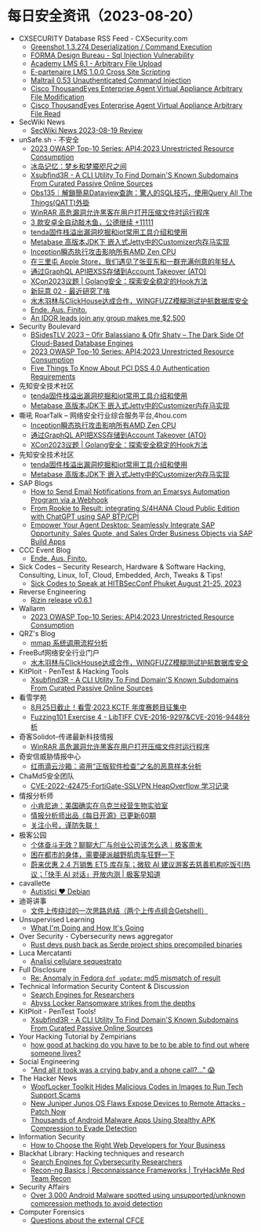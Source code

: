 # 每日安全资讯（2023-08-20）

- CXSECURITY Database RSS Feed - CXSecurity.com
  - [Greenshot 1.3.274 Deserialization / Command Execution](https://cxsecurity.com/issue/WLB-2023080079)
  - [FORMA Design Bureau - Sql Injection Vulnerability](https://cxsecurity.com/issue/WLB-2023080078)
  - [Academy LMS 6.1 - Arbitrary File Upload](https://cxsecurity.com/issue/WLB-2023080077)
  - [E-partenaire LMS 1.0.0 Cross Site Scripting](https://cxsecurity.com/issue/WLB-2023080076)
  - [Maltrail 0.53 Unauthenticated Command Injection](https://cxsecurity.com/issue/WLB-2023080075)
  - [Cisco ThousandEyes Enterprise Agent Virtual Appliance Arbitrary File Modification](https://cxsecurity.com/issue/WLB-2023080074)
  - [Cisco ThousandEyes Enterprise Agent Virtual Appliance Arbitrary File Read](https://cxsecurity.com/issue/WLB-2023080073)
- SecWiki News
  - [SecWiki News 2023-08-19 Review](http://www.sec-wiki.com/?2023-08-19)
- unSafe.sh - 不安全
  - [2023 OWASP Top-10 Series: API4:2023 Unrestricted Resource Consumption](https://buaq.net/go-174832.html)
  - [冰岛记忆：梦乡和梦魇咫尺之间](https://buaq.net/go-174831.html)
  - [Xsubfind3R - A CLI Utility To Find Domain'S Known Subdomains From Curated Passive Online Sources](https://buaq.net/go-174833.html)
  - [Obs135｜解鎖簡易Dataview查詢：驚人的SQL技巧，使用Query All The Things(QATT)外掛](https://buaq.net/go-174827.html)
  - [WinRAR 高危漏洞允许黑客在用户打开压缩文件时运行程序](https://buaq.net/go-174834.html)
  - [3 款安卓全自动敲木鱼，公德继续 +11111](https://buaq.net/go-174822.html)
  - [tenda固件栈溢出漏洞挖掘和iot常用工具介绍和使用](https://buaq.net/go-174824.html)
  - [Metabase 高版本JDK下 嵌入式Jetty中的Customizer内存马实现](https://buaq.net/go-174825.html)
  - [Inception瞬态执行攻击影响所有AMD Zen CPU](https://buaq.net/go-174820.html)
  - [在三里屯 Apple Store，我们遇见了张亚东和一群充满创意的年轻人](https://buaq.net/go-174819.html)
  - [通过GraphQL API把XSS存储到Account Takeover (ATO)](https://buaq.net/go-174815.html)
  - [XCon2023议题 | Golang安全：探索安全稳定的Hook方法](https://buaq.net/go-174816.html)
  - [新玩意 02 - 最近研究了啥](https://buaq.net/go-174817.html)
  - [水木羽林与ClickHouse达成合作，WINGFUZZ模糊测试护航数据库安全](https://buaq.net/go-174836.html)
  - [Ende. Aus. Finito.](https://buaq.net/go-174848.html)
  - [An IDOR leads join any group makes me $2,500](https://buaq.net/go-174802.html)
- Security Boulevard
  - [BSidesTLV 2023 – Ofir Balassiano & Ofir Shaty – The Dark Side Of Cloud-Based Database Engines](https://securityboulevard.com/2023/08/bsidestlv-2023-ofir-balassiano-ofir-shaty-the-dark-side-of-cloud-based-database-engines/)
  - [2023 OWASP Top-10 Series: API4:2023 Unrestricted Resource Consumption](https://securityboulevard.com/2023/08/2023-owasp-top-10-series-api42023-unrestricted-resource-consumption/)
  - [Five Things To Know About PCI DSS 4.0 Authentication Requirements](https://securityboulevard.com/2023/08/five-things-to-know-about-pci-dss-4-0-authentication-requirements/)
- 先知安全技术社区
  - [tenda固件栈溢出漏洞挖掘和iot常用工具介绍和使用](https://xz.aliyun.com/t/12793)
  - [Metabase 高版本JDK下 嵌入式Jetty中的Customizer内存马实现](https://xz.aliyun.com/t/12792)
- 嘶吼 RoarTalk – 网络安全行业综合服务平台,4hou.com
  - [Inception瞬态执行攻击影响所有AMD Zen CPU](https://www.4hou.com/posts/EXXY)
  - [通过GraphQL API把XSS存储到Account Takeover (ATO)](https://www.4hou.com/posts/m00G)
  - [XCon2023议题 | Golang安全：探索安全稳定的Hook方法](https://www.4hou.com/posts/9ABB)
- 先知安全技术社区
  - [tenda固件栈溢出漏洞挖掘和iot常用工具介绍和使用](https://xz.aliyun.com/t/12793)
  - [Metabase 高版本JDK下 嵌入式Jetty中的Customizer内存马实现](https://xz.aliyun.com/t/12792)
- SAP Blogs
  - [How to Send Email Notifications from an Emarsys Automation Program via a Webhook](https://blogs.sap.com/2023/08/19/how-to-send-email-notifications-from-an-emarsys-automation-program-via-a-webhook/)
  - [From Rookie to Result: integrating S/4HANA Cloud Public Edition with ChatGPT using SAP BTP/CPI](https://blogs.sap.com/2023/08/19/from-rookie-to-result-integrating-s-4hana-cloud-public-edition-with-chatgpt-using-sap-btp-cpi/)
  - [Empower Your Agent Desktop: Seamlessly Integrate SAP Opportunity, Sales Quote, and Sales Order Business Objects via SAP Build Apps](https://blogs.sap.com/2023/08/19/integrate-sap-functions-like-opportunity-management-sales-quote-creation-and-sales-order-processing-into-the-agent-desktop-via-sap-build-apps/)
- CCC Event Blog
  - [Ende. Aus. Finito.](https://events.ccc.de/2023/08/19/camp23-endeausfinito/)
- Sick Codes – Security Research, Hardware & Software Hacking, Consulting, Linux, IoT, Cloud, Embedded, Arch, Tweaks & Tips!
  - [Sick Codes to Speak at HITBSecConf Phuket August 21-25, 2023](https://sick.codes/sick-codes-to-speak-at-hitbsecconf-phuket-august-21-25-2023/)
- Reverse Engineering
  - [Rizin release v0.6.1](https://www.reddit.com/r/ReverseEngineering/comments/15vqqcv/rizin_release_v061/)
- Wallarm
  - [2023 OWASP Top-10 Series: API4:2023 Unrestricted Resource Consumption](https://lab.wallarm.com/api42023-unrestricted-resource-consumption/)
- QRZ's Blog
  - [mmap 系统调用流程分析](https://5ec.top/post/2023-mmap-1/)
- FreeBuf网络安全行业门户
  - [水木羽林与ClickHouse达成合作，WINGFUZZ模糊测试护航数据库安全](https://www.freebuf.com/news/375467.html)
- KitPloit - PenTest & Hacking Tools
  - [Xsubfind3R - A CLI Utility To Find Domain'S Known Subdomains From Curated Passive Online Sources](http://www.kitploit.com/2023/08/xsubfind3r-cli-utility-to-find-domains.html)
- 看雪学苑
  - [8月25日截止！看雪·2023 KCTF 年度赛题目征集中](https://mp.weixin.qq.com/s?__biz=MjM5NTc2MDYxMw==&mid=2458513713&idx=1&sn=935e4f0f2e585765154e60e7294631be&chksm=b18ec1bb86f948ad6ad8197f698856872b0dd593a5f3446f7c90fd158a80dac976f2b0aba20c&scene=58&subscene=0#rd)
  - [Fuzzing101 Exercise 4 - LibTIFF CVE-2016-9297&CVE-2016-9448分析](https://mp.weixin.qq.com/s?__biz=MjM5NTc2MDYxMw==&mid=2458513713&idx=2&sn=cad5fa8eaf17f525b1ef7e6b4b53a00d&chksm=b18ec1bb86f948ad847e9ed538f3c1f2780bf8314117555ec06dd10a85c35dbda575e7e7790c&scene=58&subscene=0#rd)
- 奇客Solidot–传递最新科技情报
  - [WinRAR 高危漏洞允许黑客在用户打开压缩文件时运行程序](https://www.solidot.org/story?sid=75841)
- 奇安信威胁情报中心
  - [红雨滴云沙箱：盗用“正版软件检查”之名的恶意样本分析](https://mp.weixin.qq.com/s?__biz=MzI2MDc2MDA4OA==&mid=2247507783&idx=1&sn=baecf32f1f5a89b02a17d3acca63253e&chksm=ea662830dd11a1266cc2a25bfa1f6aba321d823e31e9cbe438b2adda8863df85e2092cf81d3d&scene=58&subscene=0#rd)
- ChaMd5安全团队
  - [CVE-2022-42475-FortiGate-SSLVPN HeapOverflow 学习记录](https://mp.weixin.qq.com/s?__biz=MzIzMTc1MjExOQ==&mid=2247509314&idx=1&sn=e37d29fb0e24cce3ba88fe0a9d88ba04&chksm=e89d8d9adfea048c6b33f9ab9e9726d684009303b381dc6bd6b0705db91d88bf0114d8990d54&scene=58&subscene=0#rd)
- 情报分析师
  - [小肯尼迪：美国确实在乌克兰经营生物实验室](https://mp.weixin.qq.com/s?__biz=MzA3Mjc1MTkwOA==&mid=2650537013&idx=1&sn=c302f02178de1870550736ea4b57a53d&chksm=8716d27eb0615b6883142281bb8dbfe22caef88a3205519cf9a51a8d90c9a346301b76b50e12&scene=58&subscene=0#rd)
  - [情报分析师出品《每日开源》已更新60期](https://mp.weixin.qq.com/s?__biz=MzA3Mjc1MTkwOA==&mid=2650537013&idx=2&sn=f2437ea928fb77ce1259bc771e44ac4c&chksm=8716d27eb0615b68edab6af5bd576e4f133f481aca04a5bf6cf74d7ec866506cb4464d39f930&scene=58&subscene=0#rd)
  - [关注小号，谨防失联！](https://mp.weixin.qq.com/s?__biz=MzA3Mjc1MTkwOA==&mid=2650537013&idx=3&sn=8a7f7a1c806b2c88dbac7d611bea4285&chksm=8716d27eb0615b68e26d34e6b4536ac9e55fac89b96172d008dbaf5d748e3a82f2343ac9d2b6&scene=58&subscene=0#rd)
- 极客公园
  - [个体奋斗无效？聊聊大厂与创业公司该怎么选｜极客周末](https://mp.weixin.qq.com/s?__biz=MTMwNDMwODQ0MQ==&mid=2653007515&idx=1&sn=d089ce46324e920e22c599a48bc93b5a&chksm=7e54d32d49235a3b193431d522231a027b2ee1be34a58146876aaf6dfcaa298e2265aa547a38&scene=58&subscene=0#rd)
  - [困在都市的身体，需要硬派越野肌肉车狂野一下](https://mp.weixin.qq.com/s?__biz=MTMwNDMwODQ0MQ==&mid=2653007514&idx=1&sn=93ed9caa7f917a574a6a5e00868150a3&chksm=7e54d32c49235a3a35a72430d0f71c144264cfed00f9a4f6c09259925db49799f485345bc586&scene=58&subscene=0#rd)
  - [蔚来优惠 2.4 万销售 ET5 库存车；微软 AI 建议游客去慈善机构吃饭引热议；「快手 AI 对话」开放内测 | 极客早知道](https://mp.weixin.qq.com/s?__biz=MTMwNDMwODQ0MQ==&mid=2653007492&idx=1&sn=80a164fea9b32d9c314466ed3c856ea6&chksm=7e54d33249235a2481fff134afdec9cb633c3daeb4397be0a2da8cebe47ed8514e50b6fc1a51&scene=58&subscene=0#rd)
- cavallette
  - [Autistici ❤️ Debian](https://cavallette.noblogs.org/2023/08/9855)
- 迪哥讲事
  - [文件上传绕过的一次思路总结（两个上传点组合Getshell）](https://mp.weixin.qq.com/s?__biz=MzIzMTIzNTM0MA==&mid=2247491618&idx=1&sn=a55381f82cd4f7d6e2bcd9c6c368b461&chksm=e8a5ea41dfd26357d2f532034f4ee3d0f6027c3e1ebc70e1aaf5a75fa70c0270d6ada8907d0c&scene=58&subscene=0#rd)
- Unsupervised Learning
  - [What I'm Doing and How It's Going](https://danielmiessler.com/p/what-im-doing-how-its-going)
- Over Security - Cybersecurity news aggregator
  - [Rust devs push back as Serde project ships precompiled binaries](https://www.bleepingcomputer.com/news/security/rust-devs-push-back-as-serde-project-ships-precompiled-binaries/)
- Luca Mercatanti
  - [Analisi cellulare sequestrato](https://luca-mercatanti.com/analisi-cellulare-sequestrato/?utm_source=rss&utm_medium=rss&utm_campaign=analisi-cellulare-sequestrato)
- Full Disclosure
  - [Re: Anomaly in Fedora `dnf update`: md5 mismatch of result](https://seclists.org/fulldisclosure/2023/Aug/22)
- Technical Information Security Content & Discussion
  - [Search Engines for Researchers](https://www.reddit.com/r/netsec/comments/15vgq5g/search_engines_for_researchers/)
  - [Abyss Locker Ransomware strikes from the depths](https://www.reddit.com/r/netsec/comments/15v23la/abyss_locker_ransomware_strikes_from_the_depths/)
- KitPloit - PenTest Tools!
  - [Xsubfind3R - A CLI Utility To Find Domain'S Known Subdomains From Curated Passive Online Sources](http://www.kitploit.com/2023/08/xsubfind3r-cli-utility-to-find-domains.html)
- Your Hacking Tutorial by Zempirians
  - [how good at hacking do you have to be to be able to find out where someone lives?](https://www.reddit.com/r/HowToHack/comments/15v4qky/how_good_at_hacking_do_you_have_to_be_to_be_able/)
- Social Engineering
  - ["And all it took was a crying baby and a phone call?..." 😱](https://www.reddit.com/r/SocialEngineering/comments/15vidds/and_all_it_took_was_a_crying_baby_and_a_phone_call/)
- The Hacker News
  - [WoofLocker Toolkit Hides Malicious Codes in Images to Run Tech Support Scams](https://thehackernews.com/2023/08/wooflocker-toolkit-hides-malicious.html)
  - [New Juniper Junos OS Flaws Expose Devices to Remote Attacks - Patch Now](https://thehackernews.com/2023/08/new-juniper-junos-os-flaws-expose.html)
  - [Thousands of Android Malware Apps Using Stealthy APK Compression to Evade Detection](https://thehackernews.com/2023/08/thousands-of-android-malware-apps-using.html)
- Information Security
  - [How to Choose the Right Web Developers for Your Business](https://www.reddit.com/r/Information_Security/comments/15vbyvk/how_to_choose_the_right_web_developers_for_your/)
- Blackhat Library: Hacking techniques and research
  - [Search Engines for Cybersecurity Researchers](https://www.reddit.com/r/blackhat/comments/15vgz0x/search_engines_for_cybersecurity_researchers/)
  - [Recon-ng Basics | Reconnaissance Frameworks | TryHackMe Red Team Recon](https://www.reddit.com/r/blackhat/comments/15vnw3c/reconng_basics_reconnaissance_frameworks/)
- Security Affairs
  - [Over 3,000 Android Malware spotted using unsupported/unknown compression methods to avoid detection](https://securityaffairs.com/149678/malware/android-malware-using-unsupported-unknown-compression.html)
- Computer Forensics
  - [Questions about the external CFCE](https://www.reddit.com/r/computerforensics/comments/15vg2e6/questions_about_the_external_cfce/)
